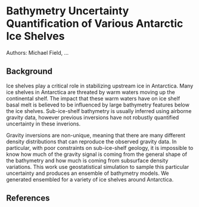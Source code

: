 # Bathymetry Uncertainty Quantification of Various Antarctic Ice Shelves

Authors: Michael Field, ...

## Background

Ice shelves play a critical role in stabilizing upstream ice in Antarctica. Many ice shelves in Antarctica are threated by warm waters moving up the continental shelf. The impact that these warm waters have on ice shelf basal melt is believed to be influenced by large bathymetry features below the ice shelves. Sub-ice-shelf bathymetry is usually inferred using airborne gravity data, however previous inversions have not robustly quantified uncertainty in these inverions.

Gravity inversions are non-unique, meaning that there are many different density distributions that can reproduce the observed gravity data. In particular, with poor constraints on sub-ice-shelf geology, it is impossible to know how much of the gravity signal is coming from the general shape of the bathymetry and how much is coming from subsurface density variations. This work use geostatistical simulation to sample this particular uncertainty and produces an ensemble of bathymetry models. We generated ensembled for a variety of ice shelves around Antarctica.

## References
